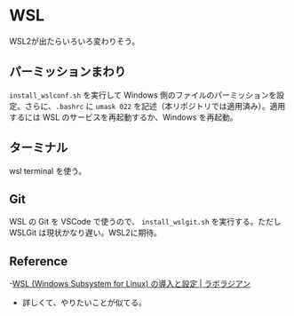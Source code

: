 # WSL

WSL2が出たらいろいろ変わりそう。

## パーミッションまわり

`install_wslconf.sh` を実行して Windows 側のファイルのパーミッションを設定。さらに、`.bashrc` に `umask 022` を記述（本リポジトリでは適用済み）。適用するには WSL のサービスを再起動するか、Windows を再起動。

## ターミナル

wsl terminal を使う。

## Git

WSL の Git を VSCode で使うので、 `install_wslgit.sh` を実行する。ただし WSLGit は現状かなり遅い。WSL2に期待。

## Reference

-[WSL (Windows Subsystem for Linux) の導入と設定 | ラボラジアン](https://laboradian.com/installation-and-setting-of-wsl/)
  - 詳しくて、やりたいことが似てる。
